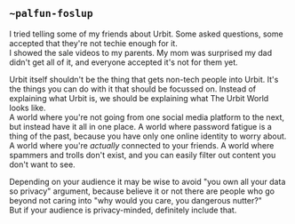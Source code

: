## `~palfun-foslup`
I tried telling some of my friends about Urbit. Some asked questions, some accepted that they're not techie enough for it.  
I showed the sale videos to my parents. My mom was surprised my dad didn't get all of it, and everyone accepted it's not for them yet.

Urbit itself shouldn't be the thing that gets non-tech people into Urbit. It's the things you can do with it that should be focussed on. Instead of explaining what Urbit is, we should be explaining what The Urbit World looks like.  
A world where you're not going from one social media platform to the next, but instead have it all in one place. A world where password fatigue is a thing of the past, because you have only one online identity to worry about. A world where you're *actually* connected to your friends. A world where spammers and trolls don't exist, and you can easily filter out content you don't want to see.

Depending on your audience it may be wise to avoid "you own all your data so privacy" argument, because believe it or not there are people who go beyond not caring into "why would you care, you dangerous nutter?"  
But if your audience is privacy-minded, definitely include that.